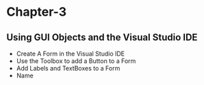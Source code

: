 # Chapter-3
<h2>Using GUI Objects and the Visual Studio IDE</h2>

<ul>
<li>Create A Form in the Visual Studio IDE</li>
<li>Use the Toolbox to add a Button to a Form</li>
<li>Add Labels and TextBoxes to a Form</li>
<li>Name 



</ul>
